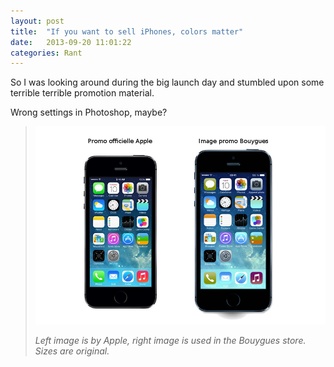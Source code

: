 ```yaml
---
layout: post
title:  "If you want to sell iPhones, colors matter"
date:   2013-09-20 11:01:22
categories: Rant
---
```


So I was looking around during the big launch day and stumbled upon some
terrible terrible promotion material.

Wrong settings in Photoshop, maybe?

> ![iphone-bouygues]
>
> *Left image is by Apple, right image is used in the Bouygues store. Sizes are
> original.*

 [iphone-bouygues]: /images/comparaison-apple-bouygues.jpeg "Left image is by Apple, right image is used in the Bouygues store. Sizes are original."
